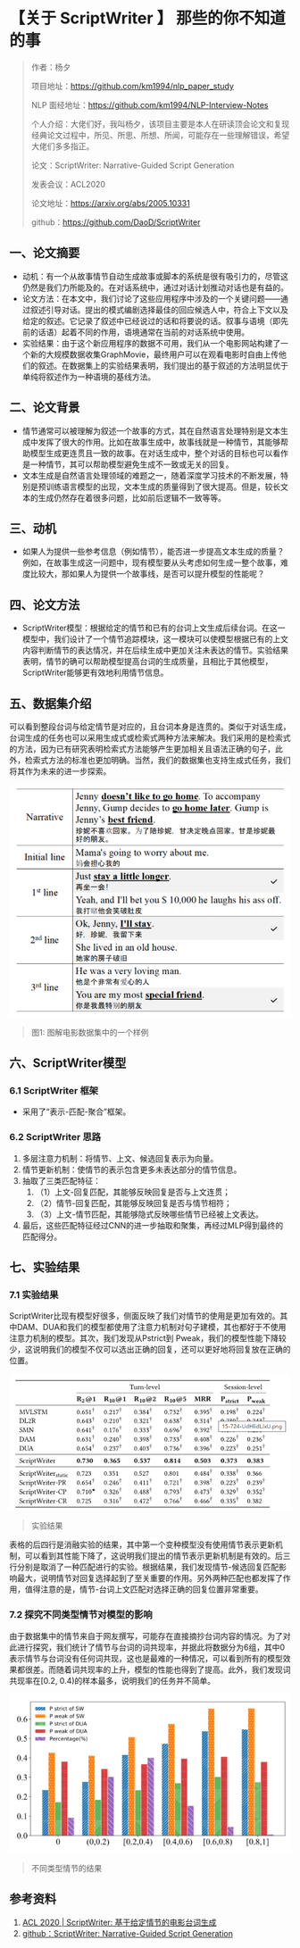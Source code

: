 # 【关于 ScriptWriter 】 那些的你不知道的事

> 作者：杨夕
> 
> 项目地址：https://github.com/km1994/nlp_paper_study
> 
> NLP 面经地址：https://github.com/km1994/NLP-Interview-Notes
> 
> 个人介绍：大佬们好，我叫杨夕，该项目主要是本人在研读顶会论文和复现经典论文过程中，所见、所思、所想、所闻，可能存在一些理解错误，希望大佬们多多指正。
> 
> 论文：ScriptWriter: Narrative-Guided Script Generation
> 
> 发表会议：ACL2020
> 
> 论文地址：https://arxiv.org/abs/2005.10331
> 
> github：https://github.com/DaoD/ScriptWriter

## 一、论文摘要

- 动机：有一个从故事情节自动生成故事或脚本的系统是很有吸引力的，尽管这仍然是我们力所能及的。在对话系统中，通过对话计划推动对话也是有益的。
- 论文方法：在本文中，我们讨论了这些应用程序中涉及的一个关键问题——通过叙述引导对话。提出的模式编剧选择最佳的回应候选人中，符合上下文以及给定的叙述。它记录了叙述中已经说过的话和将要说的话。叙事与语境（即先前的话语）起着不同的作用，语境通常在当前的对话系统中使用。
- 实验结果：由于这个新应用程序的数据不可用，我们从一个电影网站构建了一个新的大规模数据收集GraphMovie，最终用户可以在观看电影时自由上传他们的叙述。在数据集上的实验结果表明，我们提出的基于叙述的方法明显优于单纯将叙述作为一种语境的基线方法。

## 二、论文背景

- 情节通常可以被理解为叙述一个故事的方式，其在自然语言处理特别是文本生成中发挥了很大的作用。比如在故事生成中，故事线就是一种情节，其能够帮助模型生成更连贯且一致的故事。在对话生成中，整个对话的目标也可以看作是一种情节，其可以帮助模型避免生成不一致或无关的回复。
- 文本生成是自然语言处理领域的难题之一，随着深度学习技术的不断发展，特别是预训练语言模型的出现，文本生成的质量得到了很大提高。但是，较长文本的生成仍然存在着很多问题，比如前后逻辑不一致等等。

## 三、动机

- 如果人为提供一些参考信息（例如情节），能否进一步提高文本生成的质量？例如，在故事生成这一问题中，现有模型要从头考虑如何生成一整个故事，难度比较大，那如果人为提供一个故事线，是否可以提升模型的性能呢？

## 四、论文方法

- ScriptWriter模型：根据给定的情节和已有的台词上文生成后续台词。在这一模型中，我们设计了一个情节追踪模块，这一模块可以使模型根据已有的上文内容判断情节的表达情况，并在后续生成中更加关注未表达的情节。实验结果表明，情节的确可以帮助模型提高台词的生成质量，且相比于其他模型，ScriptWriter能够更有效地利用情节信息。

## 五、数据集介绍

可以看到整段台词与给定情节是对应的，且台词本身是连贯的。类似于对话生成，台词生成的任务也可以采用生成式或检索式两种方法来解决。我们采用的是检索式的方法，因为已有研究表明检索式方法能够产生更加相关且语法正确的句子，此外，检索式方法的标准也更加明确。当然，我们的数据集也支持生成式任务，我们将其作为未来的进一步探索。

![](img/微信截图_20210328142146.png)
> 图1: 图解电影数据集中的一个样例

## 六、ScriptWriter模型

### 6.1 ScriptWriter 框架

- 采用了“表示-匹配-聚合”框架。

### 6.2 ScriptWriter 思路

1. 多层注意力机制：将情节、上文、候选回复表示为向量。
2. 情节更新机制：使情节的表示包含更多未表达部分的情节信息。
3. 抽取了三类匹配特征：
   1. （1）上文-回复匹配，其能够反映回复是否与上文连贯；
   2. （2）情节-回复匹配，其能够反映回复是否与情节相符；
   3. （3）上文-情节匹配，其能够隐式反映哪些情节已经被上文表达。
4. 最后，这些匹配特征经过CNN的进一步抽取和聚集，再经过MLP得到最终的匹配得分。

## 七、实验结果

### 7.1 实验结果

ScriptWriter比现有模型好很多，侧面反映了我们对情节的使用是更加有效的。其中DAM、DUA和我们的模型都使用了注意力机制对句子建模，其也都好于不使用注意力机制的模型。其次，我们发现从Pstrict到 Pweak，我们的模型性能下降较少，这说明我们的模型不仅可以选出正确的回复，还可以更好地将回复放在正确的位置。

![](img/微信截图_20210328142619.png)
> 实验结果

表格的后四行是消融实验的结果，其中第一个变种模型没有使用情节表示更新机制，可以看到其性能下降了，这说明我们提出的情节表示更新机制是有效的。后三行分别是取消了一种匹配进行的实验。根据结果，我们发现情节-候选回复匹配影响最大，说明情节对回复选择起到了至关重要的作用。另外两种匹配也都发挥了作用，值得注意的是，情节-台词上文匹配对选择正确的回复位置非常重要。

### 7.2 探究不同类型情节对模型的影响

由于数据集中的情节来自于网友撰写，可能存在直接摘抄台词内容的情况。为了对此进行探究，我们统计了情节与台词的词共现率，并据此将数据分为6组，其中0表示情节与台词没有任何词共现，这也是最难的一种情况，可以看到所有的模型效果都很差。而随着词共现率的上升，模型的性能也得到了提高。此外，我们发现词共现率在[0.2, 0.4)的样本最多，说明我们的任务并不简单。

![](img/微信截图_20210328142706.png)
> 不同类型情节的结果

## 参考资料

1. [ACL 2020 | ScriptWriter: 基于给定情节的电影台词生成](https://www.aminer.cn/research_report/5f1a7ec621d8d82f52e5a709)
2. [github：ScriptWriter: Narrative-Guided Script Generation](https://github.com/DaoD/ScriptWriter)